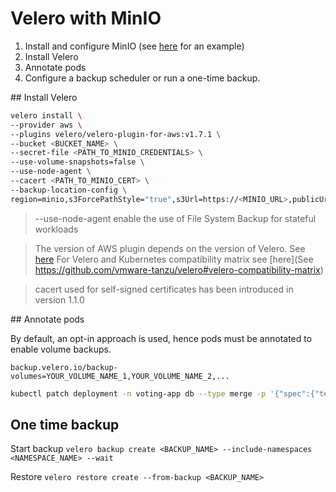 # Velero with MinIO

1. Install and configure MinIO (see [here](../ansible/minio/README.md) for an example)
1. Install Velero
1. Annotate pods
1. Configure a backup scheduler or run a one-time backup.

## Install Velero

```sh
velero install \
--provider aws \
--plugins velero/velero-plugin-for-aws:v1.7.1 \
--bucket <BUCKET_NAME> \
--secret-file <PATH_TO_MINIO_CREDENTIALS> \
--use-volume-snapshots=false \
--use-node-agent \
--cacert <PATH_TO_MINIO_CERT> \
--backup-location-config \
region=minio,s3ForcePathStyle="true",s3Url=https://<MINIO_URL>,publicUrl=https://<MINIO_URL>
```

> --use-node-agent enable the use of File System Backup for stateful workloads

> The version of AWS plugin depends on the version of Velero. See [here](https://github.com/vmware-tanzu/velero-plugin-for-aws)
> For Velero and Kubernetes compatibility matrix see [here](See https://github.com/vmware-tanzu/velero#velero-compatibility-matrix)

> cacert used for self-signed certificates has been introduced in version 1.1.0

## Annotate pods

By default, an opt-in approach is used, hence pods must be annotated to enable volume backups.

`backup.velero.io/backup-volumes=YOUR_VOLUME_NAME_1,YOUR_VOLUME_NAME_2,...`

```sh
kubectl patch deployment -n voting-app db --type merge -p '{"spec":{"template":{"metadata":{"annotations":{"backup.velero.io/backup-volumes":"db-data"}}}}}'
```

## One time backup

Start backup
`velero backup create <BACKUP_NAME> --include-namespaces <NAMESPACE_NAME> --wait`

Restore
`velero restore create --from-backup <BACKUP_NAME>`